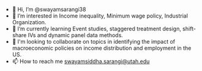 - 👋 Hi, I’m @swayamsarangi38
- 👀 I’m interested in Income inequality, Minimum wage policy, Industrial Organization.
- 🌱 I’m currently learning Event studies, staggered treatment design, shift-share IVs and dynamic panel data methods.
- 💞 I'm looking to collaborate on topics in identifying the impact of macroeconomic policies on income distribution and employment in the US.
- 📫 How to reach me swayamsiddha.sarangi@utah.edu

<!---
swayamsarangi38/swayamsarangi38 is a ✨ special ✨ repository because its `README.md` (this file) appears on your GitHub profile.
You can click the Preview link to take a look at your changes.
--->
